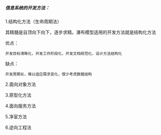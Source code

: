 ##### 信息系统的开发方法：

1.结构化方法（生命周期法）

其精髓是自顶向下向下，逐步求精。瀑布模型适用的开发方法就是结构化方法

优点：

```
开发目标清晰化，开发工作阶段化，开发文档规范化，设计方法结构化
```

缺点：

```
开发周期长，难以适应需求变化，很少考虑数据结构
```

2.面向对象方法

3.原型化方法

4.面向服务方法

5.净室方法

6.逆向工程法

